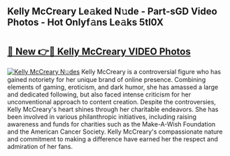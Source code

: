 ## Kelly McCreary Le𝚊ked N𝚞de - Part-sGD Video Photos - Hot Onlyf𝚊ns Le𝚊ks 5tl0X

# <h2><a href="http://ac12297.deff.icu/?id=Kelly+McCreary">🔗 New 👉🔴 Kelly McCreary VIDEO Photos</a></h2>

[![Kelly McCreary N𝚞des](https://i.imgur.com/rIISA9y.gif)](http://ac12297.deff.icu/?id=Kelly+McCreary)
Kelly McCreary is a controversial figure who has gained notoriety for her unique brand of online presence. Combining elements of gaming, eroticism, and dark humor, she has amassed a large and dedicated following, but also faced intense criticism for her unconventional approach to content creation. Despite the controversies, Kelly McCreary's heart shines through her charitable endeavors. She has been involved in various philanthropic initiatives, including raising awareness and funds for charities such as the Make-A-Wish Foundation and the American Cancer Society. Kelly McCreary's compassionate nature and commitment to making a difference have earned her the respect and admiration of her fans.
